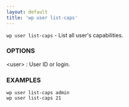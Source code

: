 ```yaml
---
layout: default
title: 'wp user list-caps'
---
```


`wp user list-caps` - List all user's capabilities.

### OPTIONS

&lt;user&gt;
: User ID or login.

### EXAMPLES

    wp user list-caps admin
    wp user list-caps 21

